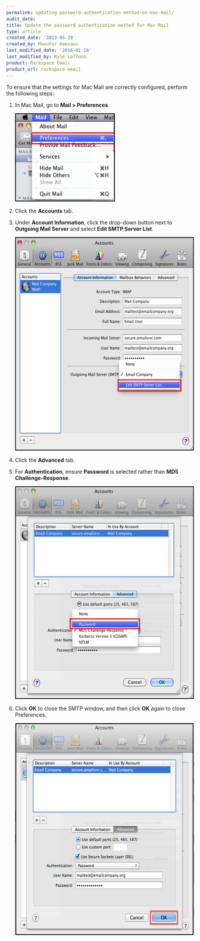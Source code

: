 ```yaml
---
permalink: updating-password-authentication-method-on-mac-mail/
audit_date:
title: Update the password authentication method for Mac Mail
type: article
created_date: '2013-05-29'
created_by: Mawutor Amesawu
last_modified_date: '2016-01-18'
last_modified_by: Kyle Laffoon
product: Rackspace Email
product_url: rackspace-email
---
```


To ensure that the settings for Mac Mail are correctly configured, perform the following steps:

1. In Mac Mail, go to **Mail &gt; Preferences**.

    <img src="1_49.png" width="268" height="236" />

2. Click the **Accounts** tab.  
3. Under **Account Information**, click the drop-down button next to **Outgoing Mail Server** and select **Edit SMTP Server List**.

    <img src="2_46.png" width="549" height="572" />

4. Click the **Advanced** tab.

5. For **Authentication**, ensure **Password** is selected rather than **MD5 Challenge-Response**.

    <img src="3_44.png" width="551" height="570" />

6. Click **OK** to close the SMTP window, and then click **OK** again to close Preferences.

    <img src="4_37.png" width="552" height="568" />
